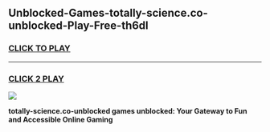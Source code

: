 
## Unblocked-Games-totally-science.co-unblocked-Play-Free-th6dl
<h3>
<a href="https://premium76.site?title=totally-science.co-unblocked&ref=19M">CLICK TO PLAY</a></h3>
<hr>

<h3>
<a href="https://premium76.site?title=totally-science.co-unblocked&ref=19M">CLICK 2 PLAY</a>
  
</h3>

<a href="https://premium76.site?title=totally-science.co-unblocked&ref=19M"><img src="https://clearcache.store/games.png"></a>


**totally-science.co-unblocked games unblocked: Your Gateway to Fun and Accessible Online Gaming**
